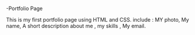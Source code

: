 -Portfolio Page

This is my first portfolio page using HTML and CSS.
include :
MY photo, My name, A short description about me , my skills , My email.

